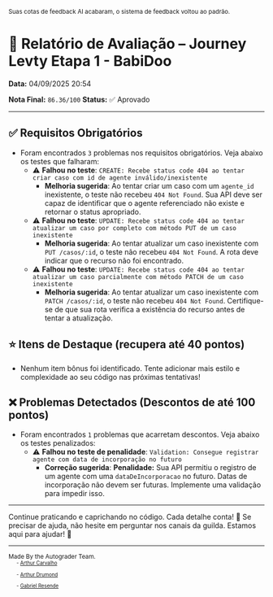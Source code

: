 <sup>Suas cotas de feedback AI acabaram, o sistema de feedback voltou ao padrão.</sup>

# 🧪 Relatório de Avaliação – Journey Levty Etapa 1 - BabiDoo

**Data:** 04/09/2025 20:54

**Nota Final:** `86.36/100`
**Status:** ✅ Aprovado

---
## ✅ Requisitos Obrigatórios
- Foram encontrados `3` problemas nos requisitos obrigatórios. Veja abaixo os testes que falharam:
  - ⚠️ **Falhou no teste**: `CREATE: Recebe status code 404 ao tentar criar caso com id de agente inválido/inexistente`
    - **Melhoria sugerida**: Ao tentar criar um caso com um `agente_id` inexistente, o teste não recebeu `404 Not Found`. Sua API deve ser capaz de identificar que o agente referenciado não existe e retornar o status apropriado.
  - ⚠️ **Falhou no teste**: `UPDATE: Recebe status code 404 ao tentar atualizar um caso por completo com método PUT de um caso inexistente`
    - **Melhoria sugerida**: Ao tentar atualizar um caso inexistente com `PUT /casos/:id`, o teste não recebeu `404 Not Found`. A rota deve indicar que o recurso não foi encontrado.
  - ⚠️ **Falhou no teste**: `UPDATE: Recebe status code 404 ao tentar atualizar um caso parcialmente com método PATCH de um caso inexistente`
    - **Melhoria sugerida**: Ao tentar atualizar um caso inexistente com `PATCH /casos/:id`, o teste não recebeu `404 Not Found`. Certifique-se de que sua rota verifica a existência do recurso antes de tentar a atualização.

## ⭐ Itens de Destaque (recupera até 40 pontos)
- Nenhum item bônus foi identificado. Tente adicionar mais estilo e complexidade ao seu código nas próximas tentativas!

## ❌ Problemas Detectados (Descontos de até 100 pontos)
- Foram encontrados `1` problemas que acarretam descontos. Veja abaixo os testes penalizados:
  - ⚠️ **Falhou no teste de penalidade**: `Validation: Consegue registrar agente com data de incorporação no futuro`
    - **Correção sugerida**: **Penalidade:** Sua API permitiu o registro de um agente com uma `dataDeIncorporacao` no futuro. Datas de incorporação não devem ser futuras. Implemente uma validação para impedir isso.

---
Continue praticando e caprichando no código. Cada detalhe conta! 💪
Se precisar de ajuda, não hesite em perguntar nos canais da guilda. Estamos aqui para ajudar! 🤝

---
<sup>Made By the Autograder Team.</sup><br>&nbsp;&nbsp;&nbsp;&nbsp;<sup><sup>- [Arthur Carvalho](https://github.com/ArthurCRodrigues)</sup></sup><br>&nbsp;&nbsp;&nbsp;&nbsp;<sup><sup>- [Arthur Drumond](https://github.com/drumondpucminas)</sup></sup><br>&nbsp;&nbsp;&nbsp;&nbsp;<sup><sup>- [Gabriel Resende](https://github.com/gnvr29)</sup></sup>
